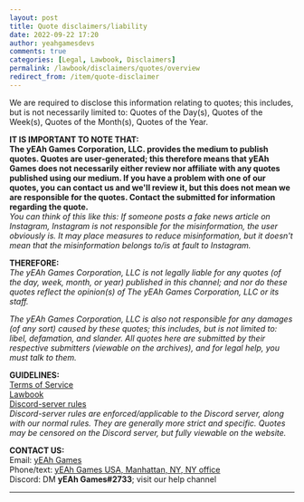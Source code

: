 ```yaml
---
layout: post
title: Quote disclaimers/liability
date: 2022-09-22 17:20
author: yeahgamesdevs
comments: true
categories: [Legal, Lawbook, Disclaimers]
permalink: /lawbook/disclaimers/quotes/overview
redirect_from: /item/quote-disclaimer
---
```

<!-- wp:paragraph -->
<p>We are required to disclose this information relating to quotes; this includes, but is not necessarily limited to: Quotes of the Day(s), Quotes of the Week(s), Quotes of the Month(s), Quotes of the Year.</p>
<!-- /wp:paragraph -->

<!-- wp:paragraph -->
<p><strong>IT IS IMPORTANT TO NOTE THAT: </strong><br><strong>The yEAh Games Corporation, LLC. provides the medium to publish quotes. Quotes are user-generated; this therefore means that yEAh Games does not necessarily either review nor affiliate with any quotes published using our medium. If you have a problem with one of our quotes, you can contact us and we'll review it, but this does not mean we are responsible for the quotes. Contact the submitted for information regarding the quote.</strong><br><em>You can think of this like this: If someone posts a fake news article on Instagram, Instagram is not responsible for the misinformation, the user obviously is. It may place measures to reduce misinformation, but it doesn't mean that the misinformation belongs to/is at fault to Instagram.</em></p>
<!-- /wp:paragraph -->

<!-- wp:paragraph -->
<p><strong>THEREFORE:</strong><br><em>The yEAh Games Corporation, LLC is not legally liable for any quotes (of the day, week, month, or year) published in this channel; and nor do these quotes reflect the opinion(s) of The yEAh Games Corporation, LLC or its staff.</em></p>
<!-- /wp:paragraph -->

<!-- wp:paragraph -->
<p><em>The yEAh Games Corporation, LLC is also not responsible for any damages (of any sort) caused by these quotes; this includes, but is not limited to: libel, defamation, and slander. All quotes here are submitted by their respective submitters (viewable on the archives), and for legal help, you must talk to them.</em></p>
<!-- /wp:paragraph -->

<!-- wp:paragraph -->
<p><strong>GUIDELINES:</strong><br><a href="https://yeaharchives.wordpress.com/2022/07/14/official-yeah-games-tos/">Terms of Service</a><br><a href="https://yeaharchives.wordpress.com/category/docs/rules-lawbook/">Lawbook</a><br><a href="https://yeaharchives.wordpress.com/2022/07/14/official-discord-rules/">Discord-server rules</a><br><em>Discord-server rules are enforced/applicable to the Discord server, along with our normal rules. They are generally more strict and specific. Quotes may be censored on the Discord server, but fully viewable on the website.</em></p>
<!-- /wp:paragraph -->

<!-- wp:paragraph -->
<p><strong>CONTACT US:</strong><br>Email: <a href="mailto:yeahgamesdevs@gmail.com">yEAh Games</a><br>Phone/text: <a href="tel:2122028501">yEAh Games USA, Manhattan, NY, NY office</a><br>Discord: DM <strong>yEAh Games#2733</strong>; visit our help channel</p>
<!-- /wp:paragraph -->

<!-- wp:separator -->
<hr class="wp-block-separator has-alpha-channel-opacity" />
<!-- /wp:separator -->
